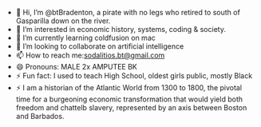 - 👋 Hi, I’m @btBradenton, a pirate with no legs who retired to south of Gasparilla down on the river.
- 👀 I’m interested in economic history, systems, coding & society.
- 🌱 I’m currently learning coldfusion on mac
- 💞️ I’m looking to collaborate on artificial intelligence
- 📫 How to reach me:sodalitios.bt@gmail.com 
- 😄 Pronouns: MALE 2x AMPUTEE BK
- ⚡ Fun fact: I used to teach High School, oldest girls public, mostly Black
- ⚡ I am a historian of the Atlantic World from 1300 to 1800, the pivotal time for a burgeoning economic transformation that would yield both freedom and chattelb slavery, represented by an axis between Boston and Barbados.
<!---
btBradenton/btBradenton is a ✨ special ✨ repository because its `README.md` (this file) appears on your GitHub profile.
You can click the Preview link to take a look at your changes.
--->
